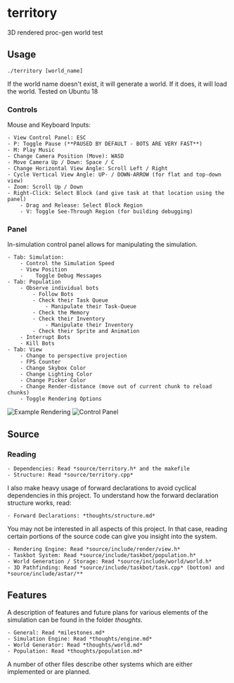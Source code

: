 # territory
3D rendered proc-gen world test

## Usage
    ./territory [world_name]
If the world name doesn't exist, it will generate a world. If it does, it will load the world. Tested on Ubuntu 18

### Controls
Mouse and Keyboard Inputs:

	- View Control Panel: ESC
	- P: Toggle Pause (**PAUSED BY DEFAULT - BOTS ARE VERY FAST**)
	- M: Play Music
	- Change Camera Position (Move): WASD
	- Move Camera Up / Down: Space / C
	- Change Horizontal View Angle: Scroll Left / Right
	- Cycle Vertical View Angle: UP- / DOWN-ARROW (for flat and top-down view)
	- Zoom: Scroll Up / Down
	- Right-Click: Select Block (and give task at that location using the panel)
		- Drag and Release: Select Block Region
		- V: Toggle See-Through Region (for building debugging)

### Panel
In-simulation control panel allows for manipulating the simulation.

	- Tab: Simulation:
		- Control the Simulation Speed
		- View Position
		-	 Toggle Debug Messages
	- Tab: Population
		- Observe individual bots
			- Follow Bots
			- Check their Task Queue
				- Manipulate their Task-Queue
			- Check the Memory
			- Check their Inventory
				- Manipulate their Inventory
			- Check their Sprite and Animation
		- Interrupt Bots
		- Kill Bots
	- Tab: View
		- Change to perspective projection
		- FPS Counter
		- Change Skybox Color
		- Change Lighting Color
		- Change Picker Color
		- Change Render-distance (move out of current chunk to reload chunks)
		- Toggle Rendering Options

![Example Rendering](https://github.com/weigert/territory/blob/master/resource/test.png)
![Control Panel](https://github.com/weigert/territory/blob/master/resource/test2.png)

## Source
### Reading

	- Dependencies: Read *source/territory.h* and the makefile
	- Structure: Read *source/territory.cpp*

I also make heavy usage of forward declarations to avoid cyclical dependencies in this project. To understand how the forward declaration structure works, read:

	- Forward Declarations: *thoughts/structure.md*

You may not be interested in all aspects of this project. In that case, reading certain portions of the source code can give you insight into the system.

	- Rendering Engine: Read *source/include/render/view.h*
	- Taskbot System: Read *source/include/taskbot/population.h*
	- World Generation / Storage: Read *source/include/world/world.h*
	- 3D Pathfinding: Read *source/include/taskbot/task.cpp* (bottom) and *source/include/astar/**

## Features
A description of features and future plans for various elements of the simulation can be found in the folder *thoughts*.

	- General: Read *milestones.md*
	- Simulation Engine: Read *thoughts/engine.md*
	- World Generator: Read *thoughts/world.md*
	- Population: Read *thoughts/population.md*

A number of other files describe other systems which are either implemented or are planned.
